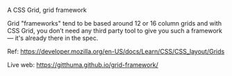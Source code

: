 A CSS Grid, grid framework

Grid "frameworks" tend to be based around 12 or 16 column grids and with CSS Grid, you don’t need any third party tool to give you such a framework — it's already there in the spec.

Ref: https://developer.mozilla.org/en-US/docs/Learn/CSS/CSS_layout/Grids

Live web: https://gitthuma.github.io/grid-framework/
